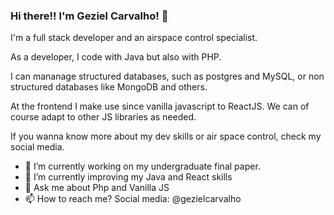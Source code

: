 ### Hi there!! I'm Geziel Carvalho! 👋

I'm a full stack developer and an airspace control specialist.

As a developer, I code with Java but also with PHP.

I can mananage structured databases, such as postgres and MySQL, or non structured databases like MongoDB and others.

At the frontend I make use since vanilla javascript to ReactJS. We can of course adapt to other JS libraries as needed.

If you wanna know more about my dev skills or air space control, check my social media.

- 🔭 I’m currently working on my undergraduate final paper.
- 🌱 I’m currently improving my Java and React skills
- 💬 Ask me about Php and Vanilla JS
- 📫 How to reach me? Social media: @gezielcarvalho

<!--
**gezielcarvalho/gezielcarvalho** is a ✨ _special_ ✨ repository because its `README.md` (this file) appears on your GitHub profile.

Here are some ideas to get you started:

- 🔭 I’m currently working on ...
- 🌱 I’m currently learning ...
- 👯 I’m looking to collaborate on ...
- 🤔 I’m looking for help with ...
- 💬 Ask me about ...
- 📫 How to reach me: ...
- 😄 Pronouns: ...
- ⚡ Fun fact: ...
-->
